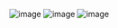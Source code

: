![image](https://github.com/MrUmmataliyev/fullweb/assets/145908814/100e8206-5abe-44fa-befd-82572360bdf6)
![image](https://github.com/MrUmmataliyev/fullweb/assets/145908814/2aa6e3b3-b820-405e-8467-42adf57b23b0)
![image](https://github.com/MrUmmataliyev/fullweb/assets/145908814/0e8ccecd-875b-4209-a8f6-4420b461f5bc)
